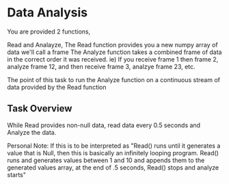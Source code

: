 # Data Analysis

You are provided 2 functions,

Read and Analayze,
The Read function provides you a new numpy array of data we'll call a frame
The Analyze function takes a combined frame of data in the correct order it was received.
ie) If you receive frame 1 then frame 2, analyze frame 12, and then receive frame 3, analzye frame 23, etc.

The point of this task to run the Analyze function on 
a continuous stream of data provided by the Read function

## Task Overview
While Read provides non-null data, read data every 0.5 seconds and Analyze the data.

Personal Note: If this is to be interpreted as "Read() runs until it generates a value that is Null, then this is basically an infinitely looping program. Read() runs and generates values between 1 and 10 and appends them to the generated values array, at the end of .5 seconds, Read() stops and analyze starts"
